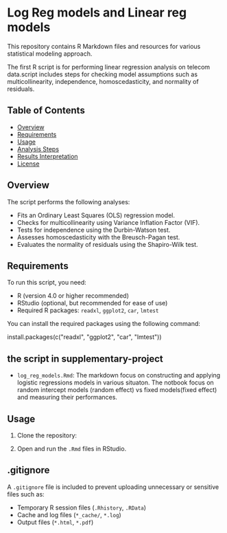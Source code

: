 # Log Reg models and Linear reg models

This repository contains R Markdown files and resources for various statistical modeling approach.


The  first R script is for performing linear regression analysis on telecom data.script includes steps for checking model assumptions such as multicollinearity, independence, homoscedasticity, and normality of residuals.

## Table of Contents

- [Overview](#overview)
- [Requirements](#requirements)
- [Usage](#usage)
- [Analysis Steps](#analysis-steps)
- [Results Interpretation](#results-interpretation)
- [License](#license)

## Overview

The script performs the following analyses:
- Fits an Ordinary Least Squares (OLS) regression model.
- Checks for multicollinearity using Variance Inflation Factor (VIF).
- Tests for independence using the Durbin-Watson test.
- Assesses homoscedasticity with the Breusch-Pagan test.
- Evaluates the normality of residuals using the Shapiro-Wilk test.

## Requirements

To run this script, you need:
- R (version 4.0 or higher recommended)
- RStudio (optional, but recommended for ease of use)
- Required R packages: `readxl`, `ggplot2`, `car`, `lmtest`

You can install the required packages using the following command:

install.packages(c("readxl", "ggplot2", "car", "lmtest"))


## the script in supplementary-project
- `log_reg_models.Rmd`: The markdown focus on constructing and applying logistic regressions models in various situaton. The notbook focus on random intercept models (random effect) vs fixed models(fixed effect) and measuring their performances.

## Usage
1. Clone the repository:


2. Open and run the `.Rmd` files in RStudio.

## .gitignore
A `.gitignore` file is included to prevent uploading unnecessary or sensitive files such as:
- Temporary R session files (`.Rhistory`, `.RData`)
- Cache and log files (`*_cache/`, `*.log`)
- Output files (`*.html`, `*.pdf`)
